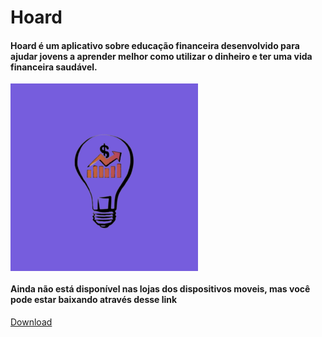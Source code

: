 # Hoard

#### Hoard é um aplicativo sobre educação financeira desenvolvido para ajudar jovens a aprender melhor como utilizar o dinheiro e ter uma vida financeira saudável.

<img align="center" width="300" src="/resources/icon.png" >

#### Ainda não está disponível nas lojas dos dispositivos moveis, mas você pode estar baixando através desse link

<a href="https://github.com/Alex5ander/hoard/raw/main/app-release.apk" download >Download</a>
